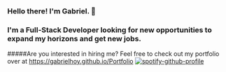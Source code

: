 ### Hello there! I'm Gabriel. 👋

### I'm a Full-Stack Developer looking for new opportunities to expand my horizons and get new jobs.

#####Are you interested in hiring me? Feel free to check out my portfolio over at https://gabrielhoy.github.io/Portfolio
[![spotify-github-profile](https://spotify-github-profile.vercel.app/api/view?uid=mcs4hcnj4atqyp1g5p9x7qxld&cover_image=true&theme=natemoo-re)](https://github.com/kittinan/spotify-github-profile)
